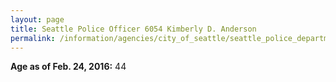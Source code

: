 ```yaml
---
layout: page
title: Seattle Police Officer 6054 Kimberly D. Anderson
permalink: /information/agencies/city_of_seattle/seattle_police_department/copbook/6054/
---
```


**Age as of Feb. 24, 2016:** 44
